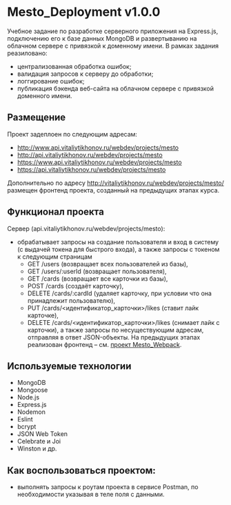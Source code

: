 # Mesto_Deployment v1.0.0
Учебное задание по разработке серверного приложения на Express.js, подключению его к базе данных MongoDB и развертыванию на облачном сервере с привязкой к доменному имени.
В рамках задания реазиловано:
- централизованная обработка ошибок;
- валидация запросов к серверу до обработки;
- логгирование ошибок;
- публикация бэкенда веб-сайта на облачном сервере с привязкой доменного имени.
## Размещение
Проект задеплоен по следующим адресам:
- http://www.api.vitaliytikhonov.ru/webdev/projects/mesto
- http://api.vitaliytikhonov.ru/webdev/projects/mesto
- https://www.api.vitaliytikhonov.ru/webdev/projects/mesto
- https://api.vitaliytikhonov.ru/webdev/projects/mesto

Дополнительно по адресу http://vitaliytikhonov.ru/webdev/projects/mesto/ размещен фронтенд проекта, созданный на предыдущих этапах курса. 
## Функционал проекта
Сервер (api.vitaliytikhonov.ru/webdev/projects/mesto):
- обрабатывает запросы на создание пользователя и вход в систему (с выдачей токена для быстрого входа), а также запросы с токеном к следующим страницам
   - GET /users (возвращает всех пользователей из базы),
   - GET /users/:userId (возвращает пользователя),
   - GET /cards (возвращает все карточки из базы),
   - POST /cards (создаёт карточку),
   - DELETE /cards/:cardId (удаляет карточку, при условии что она принадлежит пользователю),
   - PUT /cards/<идентификатор_карточки>/likes (ставит лайк карточке),
   - DELETE /cards/<идентификатор_карточки>/likes (снимает лайк с карточки),
а также запросы по несуществующим адресам, отправляя в ответ JSON-объекты.
На предыдущих этапах реализован фронтенд – см. [проект Mesto_Webpack](https://github.com/VitalyTikhonov/Mesto_Webpack/blob/master/README.md).
## Используемые технологии
- MongoDB
- Mongoose
- Node.js
- Express.js
- Nodemon
- Eslint
- bcrypt
- JSON Web Token
- Сelebrate и Joi
- Winston
и др.
## Как воспользоваться проектом:
- выполнять запросы к роутам проекта в сервисе Postman, по необходимости указывая в теле поля с данными.
